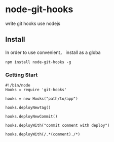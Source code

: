 node-git-hooks
==============

write git hooks  use nodejs

## Install

In order to use convenient， install as a globa

```shell
npm install node-git-hooks -g
```

### Getting Start

```
#!/bin/node
Hooks = require 'git-hooks'

hooks = new Hooks("path/to/app")

hooks.deployNewTag()

hooks.deployNewCommit()

hooks.deployWith("commit comment with deploy")

hooks.deployWith(/.*(comment)./*)
```
